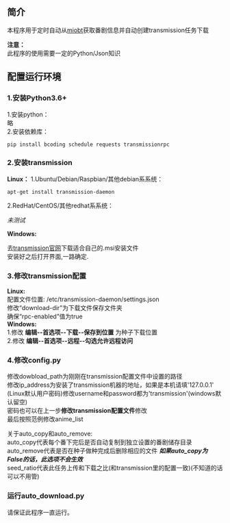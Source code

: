 ## 简介
本程序用于定时自动从[miobt](http://miobt.com)获取番剧信息并自动创建transmission任务下载

**注意：**\
此程序的使用需要一定的Python/Json知识



## 配置运行环境
### 1.安装Python3.6+
1.安装python：\
略\
2.安装依赖库：

	pip install bcoding schedule requests transmissionrpc


### 2.安装transmission
**Linux：**
1.Ubuntu/Debian/Raspbian/其他debian系系统：

	apt-get install transmission-daemon

2.RedHat/CentOS/其他redhat系系统：

_未测试_

**Windows:**

去[transmission官网](https://transmissionbt.com/download/)下载适合自己的.msi安装文件\
安装好之后打开界面,一路确定.

### 3.修改transmission配置
**Linux:**\
配置文件位置: /etc/transmission-daemon/settings.json\
修改“download-dir”为下载文件保存文件夹\
确保“rpc-enabled”值为true\
**Windows:**\
1.修改  **编辑--首选项--下载--保存到位置** 为种子下载位置\
2.修改  **编辑--首选项--远程--勾选允许远程访问**

### 4.修改config.py
修改dowbload_path为刚刚在transmission配置文件中设置的路径\
修改ip_address为安装了transmission机器的地址，如果是本机请填'127.0.0.1'\
(Linux默认用户密码)修改username和password都为'transmission'(windows默认留空)\
密码也可以在上一步**修改transmission配置文件**修改\
最后按照范例修改anime_list

关于auto_copy和auto_remove:\
auto_copy代表每个番下完后是否自动复制到独立设置的番剧储存目录\
auto_remove代表是否在种子做种完成后删除相应的文件 ***如果auto_copy为False的话，此选项不会生效***\
seed_ratio代表此任务上传和下载之比(和transmission里的配置一致)(不知道的话可以不用管)

### 运行auto_download.py

请保证此程序一直运行。
